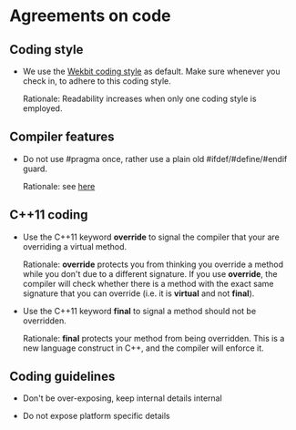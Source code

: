 # Agreements on code

## Coding style

* We use the [Wekbit coding style](https://webkit.org/code-style-guidelines/) as default. Make sure whenever you check 
in, to adhere to this coding style.

  Rationale: Readability increases when only one coding style is employed.
  
## Compiler features

* Do not use #pragma once, rather use a plain old #ifdef/#define/#endif guard.

  Rationale: see [here](http://stackoverflow.com/questions/787533/is-pragma-once-a-safe-include-guard)
  
## C++11 coding

* Use the C++11 keyword **override** to signal the compiler that your are overriding a virtual method.
 
  Rationale: **override** protects you from thinking you override a method while you don't due to a different signature. 
  If you use **override**, the compiler will check whether there is a method with the exact same signature that you can 
  override (i.e. it is **virtual** and not **final**).
  
* Use the C++11 keyword **final** to signal a method should not be overridden.

  Rationale: **final** protects your method from being overridden. This is a new language construct in C++, and the 
  compiler will enforce it.
  
## Coding guidelines

* Don't be over-exposing, keep internal details internal

* Do not expose platform specific details
